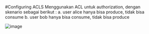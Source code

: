 #Configuring ACLS
Menggunakan ACL untuk authorization, dengan skenario sebagai berikut :
  a. user alice hanya bisa produce, tidak bisa consume
  b. user bob hanya bisa consume, tidak bisa produce

<img src="https://res.cloudinary.com/dvehyvk3d/image/upload/v1728893315/image_awc87f.png" alt="image" />
